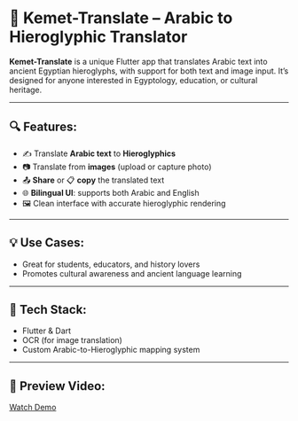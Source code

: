 # 🏺 Kemet-Translate – Arabic to Hieroglyphic Translator

**Kemet-Translate** is a unique Flutter app that translates Arabic text into ancient Egyptian hieroglyphs, with support for both text and image input. It’s designed for anyone interested in Egyptology, education, or cultural heritage.

---

## 🔍 Features:
- ✍️ Translate **Arabic text** to **Hieroglyphics**
- 📷 Translate from **images** (upload or capture photo)
- 📤 **Share** or 📋 **copy** the translated text
- 🌐 **Bilingual UI**: supports both Arabic and English
- 🖼️ Clean interface with accurate hieroglyphic rendering

---

## 💡 Use Cases:
- Great for students, educators, and history lovers
- Promotes cultural awareness and ancient language learning

---

## 🚀 Tech Stack:
- Flutter & Dart  
- OCR (for image translation)  
- Custom Arabic-to-Hieroglyphic mapping system  

---

## 🎥 Preview Video:
[Watch Demo](https://drive.google.com/file/d/15Ad8Q0PKEsfp4ELo29y80bKwQlHHNnCF/view?usp=sharing)


